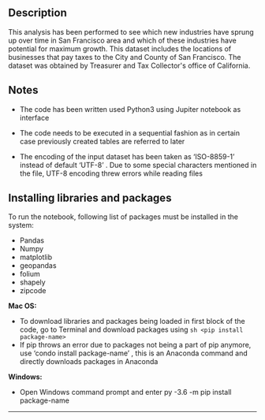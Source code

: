 
Description
-------------------------------------------------------------------------------------------------------------------------
This analysis has been performed to see which new industries have sprung up over time in San Francisco area and which of these industries have potential for maximum growth.
This dataset includes the locations of businesses that pay taxes to the City and County of San Francisco.
The dataset was obtained by Treasurer and Tax Collector's office of California. 

Notes
-------------------------------------------------------------------------------------------------------------------------
- The code has been written used Python3 using Jupiter notebook as interface

- The code needs to be executed in a sequential fashion as in certain case previously created tables are referred to later

- The encoding of the input dataset has been taken as ‘ISO-8859-1’ instead of default ‘UTF-8’ . Due to some special characters mentioned in the file, UTF-8 encoding threw errors while reading files

Installing libraries and packages
-----------------------------------------------------------------------------------------------------------------------
To run the notebook, following list of packages must be installed in the system:
-  Pandas
-  Numpy
-  matplotlib
-  geopandas
-  folium
-  shapely
-  zipcode

**Mac OS:**
- To download libraries and packages being loaded in first block of the code, go to Terminal and download packages using 
```sh <pip install package-name>```
- If pip throws an error due to packages not being a part of pip anymore, use ‘condo install package-name’ , this is an Anaconda command and directly downloads packages in Anaconda

**Windows:**
- Open Windows command prompt and enter py -3.6 -m pip install package-name

-------------------------------------------------------------------------------------------------------------------------

